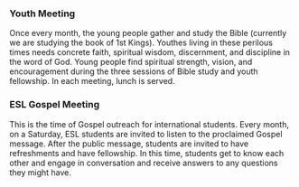 ### Youth Meeting

Once every month, the young people gather and study the Bible (currently we are studying the book of 1st Kings). Youthes living in these perilous times needs concrete faith, spiritual wisdom, discernment, and discipline in the word of God. Young people find spiritual strength, vision, and encouragement during the three sessions of Bible study and youth fellowship. In each meeting, lunch is served.

### ESL Gospel Meeting

This is the time of Gospel outreach for international students. Every month, on a Saturday, ESL students are invited to listen to the proclaimed Gospel message. After the public message, students are invited to have refreshments and have fellowship. In this time, students get to know each other and engage in conversation and receive answers to any questions they might have. 
